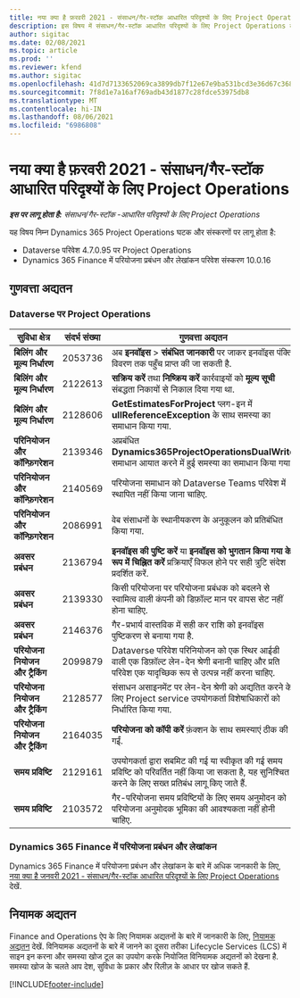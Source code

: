 ```yaml
---
title: नया क्या है फ़रवरी 2021 - संसाधन/गैर-स्टॉक आधारित परिदृश्यों के लिए Project Operations
description: इस विषय में संसाधन/गैर-स्टॉक आधारित परिदृश्यों के लिए Project Operations के फ़रवरी 2021 रिलीज़ में उपलब्ध गुणवत्ता अद्यतनों के बारे में जानकारी दी गई है.
author: sigitac
ms.date: 02/08/2021
ms.topic: article
ms.prod: ''
ms.reviewer: kfend
ms.author: sigitac
ms.openlocfilehash: 41d7d7133652069ca3899db7f12e67e9ba531bcd3e36d67c3686a6b637b077d3
ms.sourcegitcommit: 7f8d1e7a16af769adb43d1877c28fdce53975db8
ms.translationtype: MT
ms.contentlocale: hi-IN
ms.lasthandoff: 08/06/2021
ms.locfileid: "6986808"
---
```

# <a name="whats-new-february-2021---project-operations-for-resourcenon-stocked-based-scenarios"></a>नया क्या है फ़रवरी 2021 - संसाधन/गैर-स्टॉक आधारित परिदृश्यों के लिए Project Operations

_**इस पर लागू होता है:** संसाधन/गैर-स्टॉक -आधारित परिदृश्यों के लिए Project Operations_

यह विषय निम्न Dynamics 365 Project Operations घटक और संस्करणों पर लागू होता है:

- Dataverse परिवेश 4.7.0.95 पर Project Operations
- Dynamics 365 Finance में परियोजना प्रबंधन और लेखांकन परिवेश संस्करण 10.0.16 

## <a name="quality-updates"></a>गुणवत्ता अद्यतन

### <a name="project-operations-on-dataverse"></a>Dataverse पर Project Operations

| **सुविधा क्षेत्र** | **संदर्भ संख्या** | **गुणवत्ता अद्यतन** |
| --- | --- | --- |
| **बिलिंग और मूल्य निर्धारण** | 2053736 | अब **इनवॉइस** > **संबंधित जानकारी** पर जाकर इनवॉइस पंक्ति विवरण तक पहुँच प्राप्त की जा सकती है. |
| **बिलिंग और मूल्य निर्धारण** | 2122613 | **सक्रिय करें** तथा **निष्क्रिय करें** कार्रवाइयों को **मूल्य सूची** संबद्धता निकायों से निकाल दिया गया था. |
| **बिलिंग और मूल्य निर्धारण** | 2128606 | **GetEstimatesForProject** प्लग-इन में **ullReferenceException** के साथ समस्या का समाधान किया गया. |
| **परिनियोजन और कॉन्फ़िगरेशन** | 2139346 | अप्रबंधित **Dynamics365ProjectOperationsDualWrite** समाधान आयात करने में हुई समस्या का समाधान किया गया. |
| **परिनियोजन और कॉन्फ़िगरेशन** | 2140569 | परियोजना समाधान को Dataverse Teams परिवेश में स्थापित नहीं किया जाना चाहिए. |
| **परिनियोजन और कॉन्फ़िगरेशन** | 2086991 | वेब संसाधनों के स्थानीयकरण के अनुकूलन को प्रतिबंधित किया गया. |
| **अवसर प्रबंधन** | 2136794 | **इनवॉइस की पुष्टि करें** या **इनवॉइस को भुगतान किया गया के रूप में चिह्नित करें** प्रक्रियाएँ विफल होने पर सही त्रुटि संदेश प्रदर्शित करें. |
| **अवसर प्रबंधन** | 2139330 | किसी परियोजना पर परियोजना प्रबंधक को बदलने से स्वामित्व वाली कंपनी को डिफ़ॉल्ट मान पर वापस सेट नहीं होना चाहिए. |
| **अवसर प्रबंधन** | 2146376 | गैर-प्रभार्य वास्तविक में सही कर राशि को इनवॉइस पुष्टिकरण से बनाया गया है. |
| **परियोजना नियोजन और ट्रैकिंग** | 2099879 | Dataverse परिवेश परिनियोजन को एक स्थिर आईडी वाली एक डिफ़ॉल्ट लेन-देन श्रेणी बनानी चाहिए और प्रति परिवेश एक यादृच्छिक रूप से उत्पन्न नहीं करना चाहिए. |
| **परियोजना नियोजन और ट्रैकिंग** | 2128577 | संसाधन असाइनमेंट पर लेन-देन श्रेणी को अद्यतित करने के लिए Project service उपयोगकर्ता विशेषाधिकारों को निर्धारित किया गया. |
| **परियोजना नियोजन और ट्रैकिंग** | 2164035 | **परियोजना को कॉपी करें** फ़ंक्शन के साथ समस्याएं ठीक की गईं. |
| **समय प्रविष्टि** | 2129161 | उपयोगकर्ता द्वारा सबमिट की गई या स्वीकृत की गई समय प्रविष्टि को परिवर्तित नहीं किया जा सकता है, यह सुनिश्चित करने के लिए सख्त प्रतिबंध लागू किए जाते हैं. |
| **समय प्रविष्टि** | 2103572 | गैर-परियोजना समय प्रविष्टियों के लिए समय अनुमोदन को परियोजना अनुमोदक भूमिका की आवश्यकता नहीं होनी चाहिए. |

### <a name="project-management-and-accounting-in-dynamics-365-finance"></a>Dynamics 365 Finance में परियोजना प्रबंधन और लेखांकन 

Dynamics 365 Finance में परियोजना प्रबंधन और लेखांकन के बारे में अधिक जानकारी के लिए, [नया क्या है जनवरी 2021 - संसाधन/गैर-स्टॉक आधारित परिदृश्यों के लिए Project Operations](whats-new-jan-2021-resource-based.md) देखें.


## <a name="regulatory-updates"></a>नियामक अद्यतन

Finance and Operations ऐप के लिए नियामक अद्यतनों के बारे में जानकारी के लिए, [नियामक अद्यतन](/dynamics365/finance/localizations/regulatory-updates) देखें. विनियामक अद्यतनों के बारे में जानने का दूसरा तरीका Lifecycle Services (LCS) में साइन इन करना और समस्या खोज टूल का उपयोग करके नियोजित विनियामक अद्यतनों को देखना है. समस्या खोज के चलते आप देश, सुविधा के प्रकार और रिलीज़ के आधार पर खोज सकते हैं.


[!INCLUDE[footer-include](../includes/footer-banner.md)]